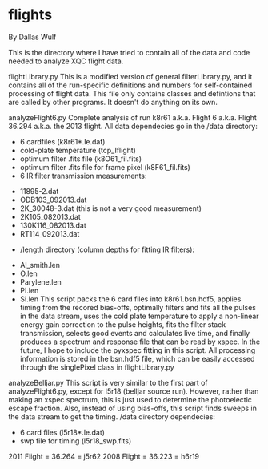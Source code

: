 # flights
By Dallas Wulf

This is the directory where I have tried to contain all of 
the data and code needed to analyze XQC flight data.

flightLibrary.py 
This is a modified version of general filterLibrary.py, and 
it contains all of the run-specific definitions and numbers 
for self-contained processing of flight data. This file only
contains classes and defintions that are called by other 
programs. It doesn't do anything on its own.

analyzeFlight6.py
Complete analysis of run k8r61 a.k.a. Flight 6 a.k.a. 
Flight 36.294 a.k.a. the 2013 flight.
All data dependecies go in the /data directory:
* 6 cardfiles (k8r61*.le.dat)
* cold-plate temperature (tcp_Iflight)
* optimum filter .fits file (k8O61_fil.fits)
* optimum filter .fits file for frame pixel (k8F61_fil.fits)
* 6 IR filter transmission measurements:
- 11895-2.dat
- ODB103_092013.dat
- 2K_30048-3.dat (this is not a very good measurement)
- 2K105_082013.dat 
- 130K116_082013.dat
- RT114_092013.dat
* /length directory (column depths for fitting IR filters):
- Al_smith.len
- O.len
- Parylene.len
- PI.len
- Si.len
This script packs the 6 card files into k8r61.bsn.hdf5, applies
timing from the recored bias-offs, optimally filters and fits 
all the pulses in the data stream, uses the cold plate temperature 
to apply a non-linear energy gain correction to the pulse heights,
fits the filter stack transmission, selects good events and 
calculates live time, and finally produces a spectrum and response 
file that can be read by xspec. In the future, I hope to include the 
pyxspec fitting in this script.  All processing information is stored 
in the bsn.hdf5 file, which can be easily accessed through the 
singlePixel class in flightLibrary.py

analyzeBelljar.py
This script is very similar to the first part of analyzeFlight6.py, 
except for l5r18 (belljar source run). However, rather than
making an xspec spectrum, this is just used to determine the 
photoelectic escape fraction.  Also, instead of using bias-offs,
this script finds sweeps in the data stream to get the timing.
/data directory dependecies:
* 6 card files (l5r18*.le.dat)
* swp file for timing (l5r18_swp.fits)


2011 Flight = 36.264 = j5r62
2008 Flight = 36.223 = h6r19
